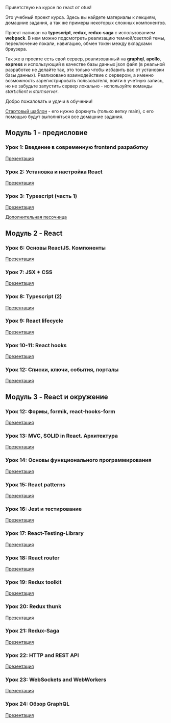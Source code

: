 Приветствую на курсе по react от otus!

Это учебный проект курса. Здесь вы найдете материалы к лекциям, домашние задания, а так же примеры некоторых сложных компонентов.

Проект написан на **typescript**, **redux**, **redux-saga** с использованием **webpack**. В нем можно подсмотреть реализацию темной/светлой темы, переключение локали, навигацию, обмен токен между вкладками браузера.

Так же в проекте есть свой сервер, реализованный на **graphql**, **apollo**, **express** и использующий в качестве базы данных json файл (в реальной разработке не делайте так, это только чтобы избавить вас от установки базы данных). Реализовано взаимодействие с сервером, а именно возможность зарегистрировать пользователя, войти в учетную запись, но не забудьте запустить сервер локально - используйте команды _start:client_ и _start:server_.

Добро пожаловать и удачи в обучении!

[Стартовый шаблон](https://github.com/spirit-drive/react-start-template) - его нужно форкнуть (только ветку main), с его помощью будут выполняться все домашние задания.

## Модуль 1 - предисловие

### Урок 1: Введение в современную frontend разработку


  [Презентация](https://docs.google.com/presentation/d/1Az2Y5ltjlz-YK2dyfya2ReMhum1SiomGGyM5m5b3XPU/edit?usp=sharing)

### Урок 2: Установка и настройка React


[Презентация](https://docs.google.com/presentation/d/1THc00FQjJXYXPUIXrXAI5rEHeDXbASreBgWOJ-VwEkM)

### Урок 3: Typescript (часть 1)

[Презентация](https://drive.google.com/file/d/1w_JZM1i3cyF0u-hhsCJ7dUbBNSc5oU2i/view)

[Дополнительная песочница](https://codesandbox.io/s/typescript-1-hfer2p?file=/src/basis.ts:7265-7308)

## Модуль 2 - React

### Урок 6: Основы ReactJS. Компоненты

[Презентация](https://drive.google.com/file/d/1PsjdlXjAyEQKq3j-1xPZnRLKfV_cvW08)

### Урок 7: JSX + CSS

[Презентация](https://docs.google.com/presentation/d/1FvqXN0r7qZ63yNvlu4FLw3ia_6xz7Fo_TmhKCcoIpSQ)

### Урок 8: Typescript (2)

[Презентация](https://docs.google.com/presentation/d/1yfosShq5k7WgzEjOa48nXgMnpl_Bo_BYOnEKH2oVgcc)

### Урок 9: React lifecycle

[Презентация](https://docs.google.com/presentation/d/1HGabKyPoJaqCiZguRh0gsvDQAdTUGOpRDvDMEzUkRJc)

### Урок 10-11: React hooks

[Презентация](https://docs.google.com/presentation/d/1xnPdj7dxzVuBbhExhaJY6Z72YDQWZvFlOGFppyBd4GU)

### Урок 12: Списки, ключи, события, порталы

[Презентация](https://docs.google.com/presentation/d/1cOY0cXinh7pFqeL1c-XcUi847QdDCLh7gYADNVPOxl0)

## Модуль 3 - React и окружение

### Урок 12: Формы, formik, react-hooks-form

[Презентация]()

### Урок 13: MVC, SOLID in React. Архитектура

[Презентация](https://docs.google.com/presentation/d/1qWBl0aNVlLaQYfEeW9030JzX5cpolM7O1l8gPKEqtR8)

### Урок 14: Основы функционального программирования

[Презентация](https://docs.google.com/presentation/d/1aA-G6cZQYGSNwhEwbmL91DbgmQe4zOqHKs_7Q09YrWc)

### Урок 15: React patterns

[Презентация](https://docs.google.com/presentation/d/1lPNxbBZaGeMV-5JuTYaVJmukx4Ip2KR1ZuOn6dp5e5E)

### Урок 16: Jest и тестирование

[Презентация](https://docs.google.com/presentation/d/1CPNQYkx0Zv6BDrjuNmWN8GInU-65PWpW1BxmD9eG4V0)

### Урок 17: React-Testing-Library

[Презентация](https://docs.google.com/presentation/d/1ca5XP4ttnKljGfPc5f0iHrA0tJX4ts5nQGpxslf9qfk)

### Урок 18: React router

[Презентация](https://docs.google.com/presentation/d/1p0POGR-P0hBxbu9onlKIVtHe3ugKTJnuXG7qmq4fJE4)

### Урок 19: Redux toolkit

[Презентация]()

### Урок 20: Redux thunk

[Презентация]()

### Урок 21: Redux-Saga

[Презентация]()

### Урок 22: HTTP and REST API

[Презентация](https://docs.google.com/presentation/d/1JOhui3BtRGvvcf4gsJC9Y3xCEc7b_4G_5IicWNpyoUw)

### Урок 23: WebSockets and WebWorkers

[Презентация](https://docs.google.com/presentation/d/1wMYXPywhz2f6BrjlXCTR--OBo4ACLUrAoMIh-jMO-W4)

### Урок 24: Обзор GraphQL

[Презентация](https://docs.google.com/presentation/d/1Yop3c3ejd29Rd8pzKIM4NU3uB0B6PpJCguaZjK8XXc8)
